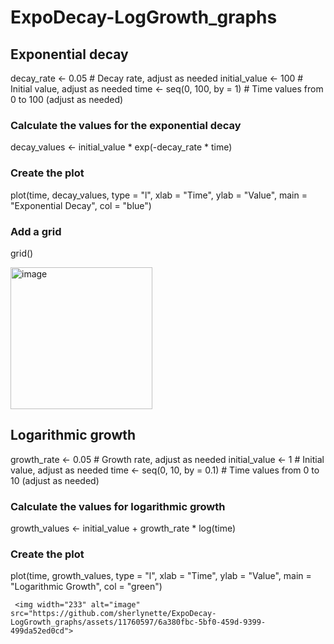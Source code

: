# ExpoDecay-LogGrowth_graphs

## Exponential decay
decay_rate <- 0.05  # Decay rate, adjust as needed
initial_value <- 100  # Initial value, adjust as needed
time <- seq(0, 100, by = 1)  # Time values from 0 to 100 (adjust as needed)

### Calculate the values for the exponential decay
decay_values <- initial_value * exp(-decay_rate * time)

### Create the plot
plot(time, decay_values, type = "l", xlab = "Time", ylab = "Value",
     main = "Exponential Decay", col = "blue")

### Add a grid
grid()

<img width="227" alt="image" src="https://github.com/sherlynette/ExpoDecay-LogGrowth_graphs/assets/11760597/5936af70-130e-49c1-9065-747f507c9d78">


## Logarithmic growth
growth_rate <- 0.05  # Growth rate, adjust as needed
initial_value <- 1  # Initial value, adjust as needed
time <- seq(0, 10, by = 0.1)  # Time values from 0 to 10 (adjust as needed)

### Calculate the values for logarithmic growth
growth_values <- initial_value + growth_rate * log(time)

### Create the plot
plot(time, growth_values, type = "l", xlab = "Time", ylab = "Value",
     main = "Logarithmic Growth", col = "green")

     <img width="233" alt="image" src="https://github.com/sherlynette/ExpoDecay-LogGrowth_graphs/assets/11760597/6a380fbc-5bf0-459d-9399-499da52ed0cd">


